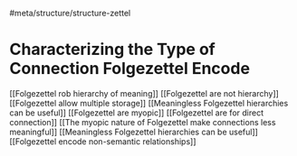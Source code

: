 #meta/structure/structure-zettel

# Characterizing the Type of Connection Folgezettel Encode
[[Folgezettel rob hierarchy of meaning]]
	[[Folgezettel are not hierarchy]]
	[[Folgezettel allow multiple storage]]
	[[Meaningless Folgezettel hierarchies can be useful]]
[[Folgezettel are myopic]]
	[[Folgezettel are for direct connection]]
	[[The myopic nature of Folgezettel make connections less meaningful]]
	[[Meaningless Folgezettel hierarchies can be useful]]
[[Folgezettel encode non-semantic relationships]]	